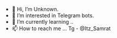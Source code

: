 - 👋 Hi, I’m Unknown.
- 👀 I’m interested in Telegram bots.
- 🌱 I’m currently learning ..
- 📫 How to reach me ... Tg - @Itz_Samrat

<!---
samratcode/samratcode is a ✨ special ✨ repository because its `README.md` (this file) appears on your GitHub profile.
You can click the Preview link to take a look at your changes.
--->
